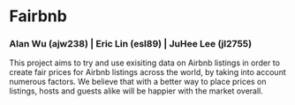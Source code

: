 # Fairbnb

### Alan Wu (ajw238) | Eric Lin (esl89) | JuHee Lee (jl2755)

This project aims to try and use exisiting data on Airbnb listings in order to create fair prices for Airbnb listings across the world, by taking into account numerous factors. We believe that with a better way to place prices on listings, hosts and guests alike will be happier with the market overall.
